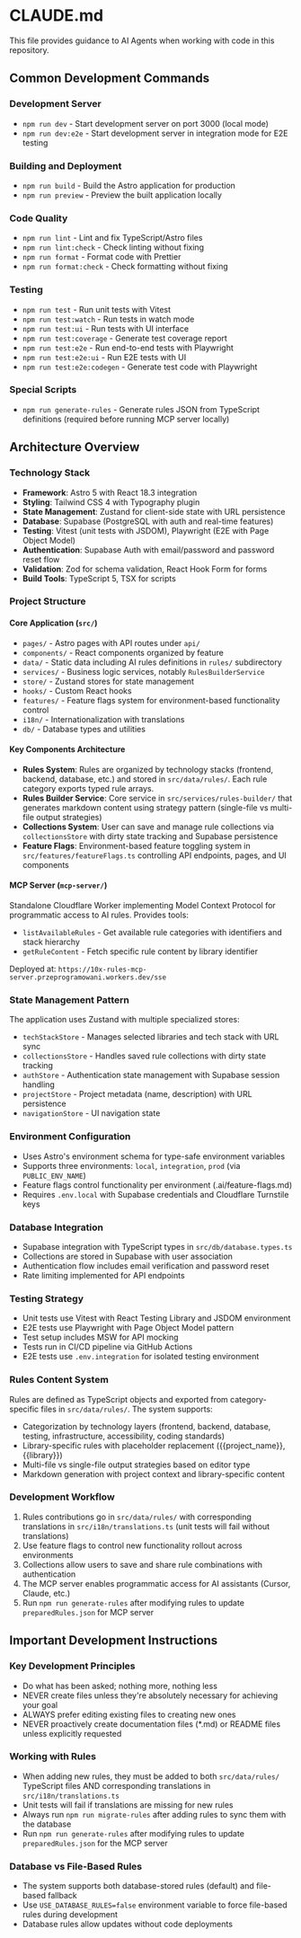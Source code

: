 # CLAUDE.md

This file provides guidance to AI Agents when working with code in this repository.

## Common Development Commands

### Development Server
- `npm run dev` - Start development server on port 3000 (local mode)
- `npm run dev:e2e` - Start development server in integration mode for E2E testing

### Building and Deployment
- `npm run build` - Build the Astro application for production
- `npm run preview` - Preview the built application locally

### Code Quality
- `npm run lint` - Lint and fix TypeScript/Astro files
- `npm run lint:check` - Check linting without fixing
- `npm run format` - Format code with Prettier
- `npm run format:check` - Check formatting without fixing

### Testing
- `npm run test` - Run unit tests with Vitest
- `npm run test:watch` - Run tests in watch mode  
- `npm run test:ui` - Run tests with UI interface
- `npm run test:coverage` - Generate test coverage report
- `npm run test:e2e` - Run end-to-end tests with Playwright
- `npm run test:e2e:ui` - Run E2E tests with UI
- `npm run test:e2e:codegen` - Generate test code with Playwright

### Special Scripts
- `npm run generate-rules` - Generate rules JSON from TypeScript definitions (required before running MCP server locally)

## Architecture Overview

### Technology Stack
- **Framework**: Astro 5 with React 18.3 integration
- **Styling**: Tailwind CSS 4 with Typography plugin
- **State Management**: Zustand for client-side state with URL persistence
- **Database**: Supabase (PostgreSQL with auth and real-time features)
- **Testing**: Vitest (unit tests with JSDOM), Playwright (E2E with Page Object Model)
- **Authentication**: Supabase Auth with email/password and password reset flow
- **Validation**: Zod for schema validation, React Hook Form for forms
- **Build Tools**: TypeScript 5, TSX for scripts

### Project Structure

#### Core Application (`src/`)
- `pages/` - Astro pages with API routes under `api/`
- `components/` - React components organized by feature
- `data/` - Static data including AI rules definitions in `rules/` subdirectory
- `services/` - Business logic services, notably `RulesBuilderService`
- `store/` - Zustand stores for state management
- `hooks/` - Custom React hooks
- `features/` - Feature flags system for environment-based functionality control
- `i18n/` - Internationalization with translations
- `db/` - Database types and utilities

#### Key Components Architecture
- **Rules System**: Rules are organized by technology stacks (frontend, backend, database, etc.) and stored in `src/data/rules/`. Each rule category exports typed rule arrays.
- **Rules Builder Service**: Core service in `src/services/rules-builder/` that generates markdown content using strategy pattern (single-file vs multi-file output strategies)
- **Collections System**: User can save and manage rule collections via `collectionsStore` with dirty state tracking and Supabase persistence
- **Feature Flags**: Environment-based feature toggling system in `src/features/featureFlags.ts` controlling API endpoints, pages, and UI components

#### MCP Server (`mcp-server/`)
Standalone Cloudflare Worker implementing Model Context Protocol for programmatic access to AI rules. Provides tools:
- `listAvailableRules` - Get available rule categories with identifiers and stack hierarchy
- `getRuleContent` - Fetch specific rule content by library identifier

Deployed at: `https://10x-rules-mcp-server.przeprogramowani.workers.dev/sse`

### State Management Pattern
The application uses Zustand with multiple specialized stores:
- `techStackStore` - Manages selected libraries and tech stack with URL sync
- `collectionsStore` - Handles saved rule collections with dirty state tracking
- `authStore` - Authentication state management with Supabase session handling
- `projectStore` - Project metadata (name, description) with URL persistence
- `navigationStore` - UI navigation state

### Environment Configuration
- Uses Astro's environment schema for type-safe environment variables
- Supports three environments: `local`, `integration`, `prod` (via `PUBLIC_ENV_NAME`)
- Feature flags control functionality per environment (.ai/feature-flags.md)
- Requires `.env.local` with Supabase credentials and Cloudflare Turnstile keys

### Database Integration
- Supabase integration with TypeScript types in `src/db/database.types.ts`
- Collections are stored in Supabase with user association
- Authentication flow includes email verification and password reset
- Rate limiting implemented for API endpoints

### Testing Strategy
- Unit tests use Vitest with React Testing Library and JSDOM environment
- E2E tests use Playwright with Page Object Model pattern
- Test setup includes MSW for API mocking
- Tests run in CI/CD pipeline via GitHub Actions
- E2E tests use `.env.integration` for isolated testing environment

### Rules Content System
Rules are defined as TypeScript objects and exported from category-specific files in `src/data/rules/`. The system supports:
- Categorization by technology layers (frontend, backend, database, testing, infrastructure, accessibility, coding standards)
- Library-specific rules with placeholder replacement ({{project_name}}, {{library}})
- Multi-file vs single-file output strategies based on editor type
- Markdown generation with project context and library-specific content

### Development Workflow
1. Rules contributions go in `src/data/rules/` with corresponding translations in `src/i18n/translations.ts` (unit tests will fail without translations)
2. Use feature flags to control new functionality rollout across environments
3. Collections allow users to save and share rule combinations with authentication
4. The MCP server enables programmatic access for AI assistants (Cursor, Claude, etc.)
5. Run `npm run generate-rules` after modifying rules to update `preparedRules.json` for MCP server

## Important Development Instructions

### Key Development Principles
- Do what has been asked; nothing more, nothing less
- NEVER create files unless they're absolutely necessary for achieving your goal
- ALWAYS prefer editing existing files to creating new ones
- NEVER proactively create documentation files (*.md) or README files unless explicitly requested

### Working with Rules
- When adding new rules, they must be added to both `src/data/rules/` TypeScript files AND corresponding translations in `src/i18n/translations.ts`
- Unit tests will fail if translations are missing for new rules
- Always run `npm run migrate-rules` after adding rules to sync them with the database
- Run `npm run generate-rules` after modifying rules to update `preparedRules.json` for the MCP server

### Database vs File-Based Rules
- The system supports both database-stored rules (default) and file-based fallback
- Use `USE_DATABASE_RULES=false` environment variable to force file-based rules during development
- Database rules allow updates without code deployments